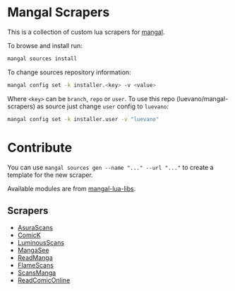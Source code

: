 # Mangal Scrapers

This is a collection of custom lua scrapers for [mangal](https://github.com/metafates/mangal).

To browse and install run:

```sh
mangal sources install
```

To change sources repository information:

```sh
mangal config set -k installer.<key> -v <value>
```

Where `<key>` can be `branch`, `repo` or `user`. To use this repo (luevano/mangal-scrapers) as source just change `user` config to `luevano`:

```sh
mangal config set -k installer.user -v "luevano"
```

# Contribute

You can use `mangal sources gen --name "..." --url "..."` to create a template for the new scraper.

Available modules are from [mangal-lua-libs](https://github.com/metafates/mangal-lua-libs).

## Scrapers

- [AsuraScans](scrapers/AsuraScans.lua)
- [ComicK](scrapers/ComicK.lua)
- [LuminousScans](scrapers/LuminousScans.lua)
- [MangaSee](scrapers/Mangasee.lua)
- [ReadManga](scrapers/Readmanga.lua)
- [FlameScans](scrapers/FlameScans.lua)
- [ScansManga](scrapers/ScansManga.lua)
- [ReadComicOnline](scrapers/ReadComicOnline.lua)
